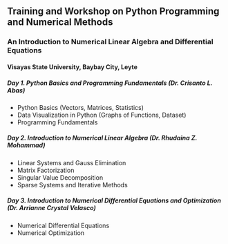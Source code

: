 ## Training and Workshop on Python Programming and Numerical Methods
### An Introduction to Numerical Linear Algebra and Differential Equations
#### Visayas State University, Baybay City, Leyte

##### Day 1. Python Basics and Programming Fundamentals (Dr. Crisanto L. Abas)
- Python Basics (Vectors, Matrices, Statistics)
- Data Visualization in Python (Graphs of Functions, Dataset)
- Programming Fundamentals


##### Day 2. Introduction to Numerical Linear Algebra (Dr. Rhudaina Z. Mohammad)
- Linear Systems and Gauss Elimination
- Matrix Factorization
- Singular Value Decomposition
- Sparse Systems and Iterative Methods

##### Day 3. Introduction to Numerical Differential Equations and Optimization (Dr. Arrianne Crystal Velasco)
- Numerical Differential Equations
- Numerical Optimization

